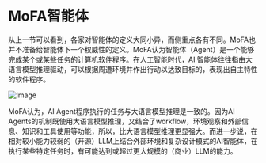 # MoFA智能体

从上一节可以看到，各家对智能体的定义大同小异，而侧重点各有不同。MoFA也并不准备给智能体下一个权威性的定义。MoFA认为智能体（Agent）是一个能够完成某个或某些任务的计算机软件程序。在人工智能时代，AI 智能体往往指由大语言模型推理驱动，可以根据周遭环境并作出行动以达致目标的，表现出自主特性的软件程序。

![Image](https://mmbiz.qpic.cn/mmbiz_png/ibqbukt6PTv7GgGOVgGIQgKB7nIRZrSOfeCuE99XQuHgKuo4CnRuA6BrZnYkuRxEcnURPGysyEicKPe5FJ9psZKA/640?wx_fmt=png&from=appmsg&tp=webp&wxfrom=5&wx_lazy=1&wx_co=1)

MoFA认为，AI Agent程序执行的任务与大语言模型推理是一致的。因为AI Agents的机制既使用大语言模型推理，又结合了workflow，环境观察和外部信息、知识和工具使用等功能，所以，比大语言模型推理更显强大。而进一步说，在相对较小能力较弱的（开源）LLM上结合外部环境和复杂设计模式的AI智能体，在执行某些特定任务时，有可能达到或超过更大规模的（商业）LLM的能力。